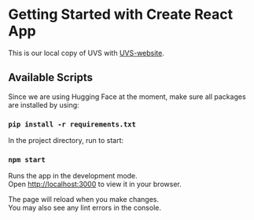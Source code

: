 # Getting Started with Create React App

This is our local copy of UVS with [UVS-website](https://www.ryder.com/en-us/used-trucks/inventory).

## Available Scripts

Since we are using Hugging Face at the moment, make sure all packages are installed by using:

### `pip install -r requirements.txt`

In the project directory, run to start:

### `npm start`

Runs the app in the development mode.\
Open [http://localhost:3000](http://localhost:3000) to view it in your browser.

The page will reload when you make changes.\
You may also see any lint errors in the console.

